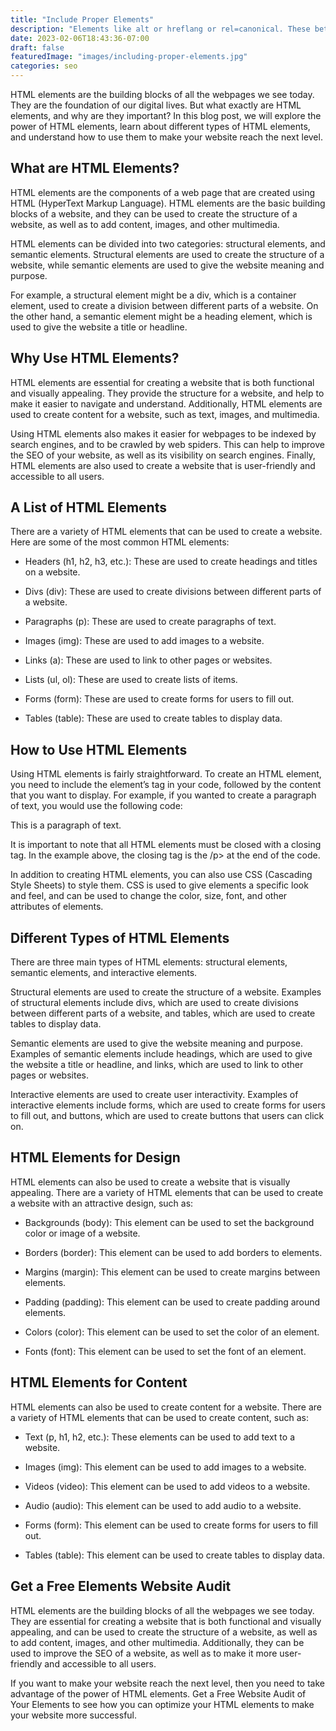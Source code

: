 ```yaml
---
title: "Include Proper Elements"
description: "Elements like alt or hreflang or rel=canonical. These better describe the web page."
date: 2023-02-06T18:43:36-07:00
draft: false
featuredImage: "images/including-proper-elements.jpg"
categories: seo
---
```


HTML elements are the building blocks of all the webpages we see today. They are the foundation of our digital lives. But what exactly are HTML elements, and why are they important? In this blog post, we will explore the power of HTML elements, learn about different types of HTML elements, and understand how to use them to make your website reach the next level.

## What are HTML Elements?
HTML elements are the components of a web page that are created using HTML (HyperText Markup Language). HTML elements are the basic building blocks of a website, and they can be used to create the structure of a website, as well as to add content, images, and other multimedia.

HTML elements can be divided into two categories: structural elements, and semantic elements. Structural elements are used to create the structure of a website, while semantic elements are used to give the website meaning and purpose.

For example, a structural element might be a div, which is a container element, used to create a division between different parts of a website. On the other hand, a semantic element might be a heading element, which is used to give the website a title or headline.

## Why Use HTML Elements?
HTML elements are essential for creating a website that is both functional and visually appealing. They provide the structure for a website, and help to make it easier to navigate and understand. Additionally, HTML elements are used to create content for a website, such as text, images, and multimedia.

Using HTML elements also makes it easier for webpages to be indexed by search engines, and to be crawled by web spiders. This can help to improve the SEO of your website, as well as its visibility on search engines. Finally, HTML elements are also used to create a website that is user-friendly and accessible to all users.

## A List of HTML Elements
There are a variety of HTML elements that can be used to create a website. Here are some of the most common HTML elements:

- Headers (h1, h2, h3, etc.): These are used to create headings and titles on a website.

- Divs (div): These are used to create divisions between different parts of a website.

- Paragraphs (p): These are used to create paragraphs of text.

- Images (img): These are used to add images to a website.

- Links (a): These are used to link to other pages or websites.

- Lists (ul, ol): These are used to create lists of items.

- Forms (form): These are used to create forms for users to fill out.

- Tables (table): These are used to create tables to display data.

## How to Use HTML Elements
Using HTML elements is fairly straightforward. To create an HTML element, you need to include the element’s tag in your code, followed by the content that you want to display. For example, if you wanted to create a paragraph of text, you would use the following code:

<p>This is a paragraph of text.</p>

It is important to note that all HTML elements must be closed with a closing tag. In the example above, the closing tag is the /p> at the end of the code.

In addition to creating HTML elements, you can also use CSS (Cascading Style Sheets) to style them. CSS is used to give elements a specific look and feel, and can be used to change the color, size, font, and other attributes of elements.

## Different Types of HTML Elements
There are three main types of HTML elements: structural elements, semantic elements, and interactive elements.

Structural elements are used to create the structure of a website. Examples of structural elements include divs, which are used to create divisions between different parts of a website, and tables, which are used to create tables to display data.

Semantic elements are used to give the website meaning and purpose. Examples of semantic elements include headings, which are used to give the website a title or headline, and links, which are used to link to other pages or websites.

Interactive elements are used to create user interactivity. Examples of interactive elements include forms, which are used to create forms for users to fill out, and buttons, which are used to create buttons that users can click on.

## HTML Elements for Design
HTML elements can also be used to create a website that is visually appealing. There are a variety of HTML elements that can be used to create a website with an attractive design, such as:

- Backgrounds (body): This element can be used to set the background color or image of a website.

- Borders (border): This element can be used to add borders to elements.

- Margins (margin): This element can be used to create margins between elements.

- Padding (padding): This element can be used to create padding around elements.

- Colors (color): This element can be used to set the color of an element.

- Fonts (font): This element can be used to set the font of an element.

## HTML Elements for Content
HTML elements can also be used to create content for a website. There are a variety of HTML elements that can be used to create content, such as:

- Text (p, h1, h2, etc.): These elements can be used to add text to a website.

- Images (img): This element can be used to add images to a website.

- Videos (video): This element can be used to add videos to a website.

- Audio (audio): This element can be used to add audio to a website.

- Forms (form): This element can be used to create forms for users to fill out.

- Tables (table): This element can be used to create tables to display data.

## Get a Free Elements Website Audit
HTML elements are the building blocks of all the webpages we see today. They are essential for creating a website that is both functional and visually appealing, and can be used to create the structure of a website, as well as to add content, images, and other multimedia. Additionally, they can be used to improve the SEO of a website, as well as to make it more user-friendly and accessible to all users.

If you want to make your website reach the next level, then you need to take advantage of the power of HTML elements. Get a Free Website Audit of Your Elements to see how you can optimize your HTML elements to make your website more successful.